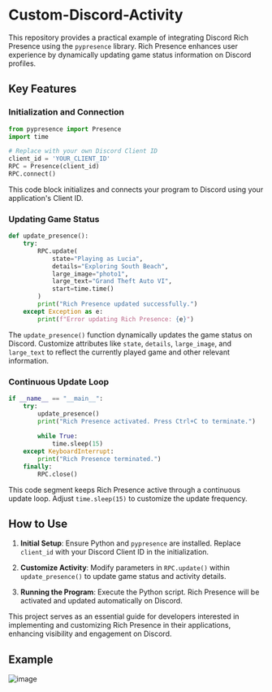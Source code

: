 # Custom-Discord-Activity

This repository provides a practical example of integrating Discord Rich Presence using the `pypresence` library. Rich Presence enhances user experience by dynamically updating game status information on Discord profiles.

## Key Features

### Initialization and Connection

```python
from pypresence import Presence
import time

# Replace with your own Discord Client ID
client_id = 'YOUR_CLIENT_ID'
RPC = Presence(client_id)
RPC.connect()
```

This code block initializes and connects your program to Discord using your application's Client ID.

### Updating Game Status

```python
def update_presence():
    try:
        RPC.update(
            state="Playing as Lucia",
            details="Exploring South Beach",
            large_image="photo1",
            large_text="Grand Theft Auto VI",
            start=time.time()
        )
        print("Rich Presence updated successfully.")
    except Exception as e:
        print(f"Error updating Rich Presence: {e}")
```

The `update_presence()` function dynamically updates the game status on Discord. Customize attributes like `state`, `details`, `large_image`, and `large_text` to reflect the currently played game and other relevant information.

### Continuous Update Loop

```python
if __name__ == "__main__":
    try:
        update_presence()
        print("Rich Presence activated. Press Ctrl+C to terminate.")
        
        while True:
            time.sleep(15)
    except KeyboardInterrupt:
        print("Rich Presence terminated.")
    finally:
        RPC.close()
```

This code segment keeps Rich Presence active through a continuous update loop. Adjust `time.sleep(15)` to customize the update frequency.

## How to Use

1. **Initial Setup**: Ensure Python and `pypresence` are installed. Replace `client_id` with your Discord Client ID in the initialization.

2. **Customize Activity**: Modify parameters in `RPC.update()` within `update_presence()` to update game status and activity details.

3. **Running the Program**: Execute the Python script. Rich Presence will be activated and updated automatically on Discord.

This project serves as an essential guide for developers interested in implementing and customizing Rich Presence in their applications, enhancing visibility and engagement on Discord.


## Example
![image](https://github.com/seregonwar/Custom-Discord-Activity/assets/109359355/92b964f7-cb37-475e-8df8-f52041faac3b)
